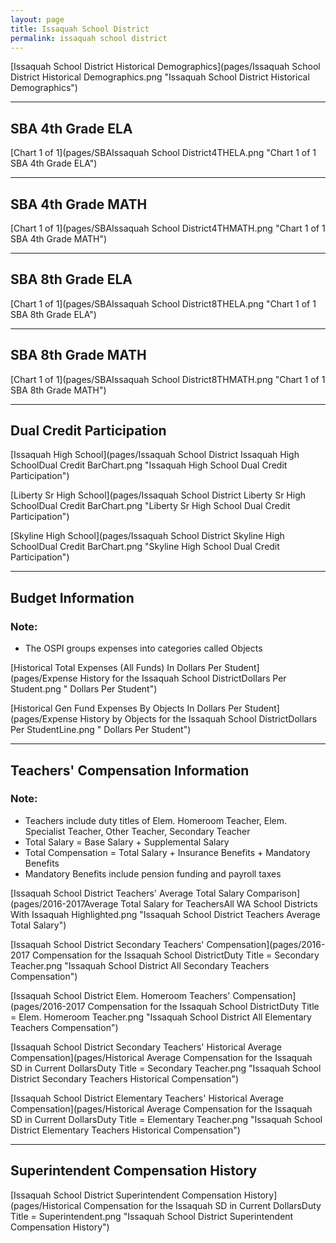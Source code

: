 ```yaml
---
layout: page
title: Issaquah School District
permalink: issaquah school district
---
```



[Issaquah School District Historical Demographics](pages/Issaquah School District Historical Demographics.png "Issaquah School District Historical Demographics")

___

## SBA 4th Grade ELA

[Chart 1 of 1](pages/SBAIssaquah School District4THELA.png "Chart 1 of 1 SBA 4th Grade ELA")


___

## SBA 4th Grade MATH

[Chart 1 of 1](pages/SBAIssaquah School District4THMATH.png "Chart 1 of 1 SBA 4th Grade MATH")


___

## SBA 8th Grade ELA

[Chart 1 of 1](pages/SBAIssaquah School District8THELA.png "Chart 1 of 1 SBA 8th Grade ELA")


___

## SBA 8th Grade MATH

[Chart 1 of 1](pages/SBAIssaquah School District8THMATH.png "Chart 1 of 1 SBA 8th Grade MATH")


___

## Dual Credit Participation

[Issaquah High School](pages/Issaquah School District Issaquah High SchoolDual Credit BarChart.png "Issaquah High School Dual Credit Participation")

[Liberty Sr High School](pages/Issaquah School District Liberty Sr High SchoolDual Credit BarChart.png "Liberty Sr High School Dual Credit Participation")

[Skyline High School](pages/Issaquah School District Skyline High SchoolDual Credit BarChart.png "Skyline High School Dual Credit Participation")


___

## Budget Information
### Note:
- The OSPI groups expenses into categories called Objects

[Historical Total Expenses (All Funds) In Dollars Per Student](pages/Expense History for the Issaquah School DistrictDollars Per Student.png " Dollars Per Student")

[Historical Gen Fund Expenses By Objects In Dollars Per Student](pages/Expense History by Objects for the Issaquah School DistrictDollars Per StudentLine.png " Dollars Per Student")


___

## Teachers' Compensation Information
### Note:
- Teachers include duty titles of Elem. Homeroom Teacher, Elem. Specialist Teacher, Other Teacher, Secondary Teacher
- Total Salary = Base Salary + Supplemental Salary
- Total Compensation = Total Salary + Insurance Benefits + Mandatory Benefits
- Mandatory Benefits include pension funding and payroll taxes

[Issaquah School District Teachers' Average Total Salary Comparison](pages/2016-2017Average Total Salary for TeachersAll WA School Districts With Issaquah Highlighted.png "Issaquah School District Teachers Average Total Salary")

[Issaquah School District Secondary Teachers' Compensation](pages/2016-2017 Compensation for the Issaquah School DistrictDuty Title = Secondary Teacher.png "Issaquah School District All Secondary Teachers Compensation")

[Issaquah School District Elem. Homeroom Teachers' Compensation](pages/2016-2017 Compensation for the Issaquah School DistrictDuty Title = Elem. Homeroom Teacher.png "Issaquah School District All Elementary Teachers Compensation")

[Issaquah School District Secondary Teachers' Historical Average Compensation](pages/Historical Average Compensation for the Issaquah SD in Current DollarsDuty Title = Secondary Teacher.png "Issaquah School District Secondary Teachers Historical Compensation")

[Issaquah School District Elementary Teachers' Historical Average Compensation](pages/Historical Average Compensation for the Issaquah SD in Current DollarsDuty Title = Elementary Teacher.png "Issaquah School District Elementary Teachers Historical Compensation")


___

## Superintendent Compensation History

[Issaquah School District Superintendent Compensation History](pages/Historical Compensation for the Issaquah SD in Current DollarsDuty Title = Superintendent.png "Issaquah School District Superintendent Compensation History")

